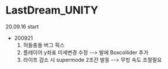 # LastDream_UNITY
20.09.16 start

- 200921
  1) 허들충돌 버그 픽스
  2) 플레이어 y좌표 미세변경 수정 --> 발에 Boxcollider 추가
  3) 라이프 감소 시 supermode 2초간 발동 --> 무빙 속도 조절필요
  
